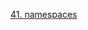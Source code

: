 [41. namespaces](https://www.udemy.com/course/certified-kubernetes-administrator-with-practice-tests/learn/lecture/14295510#questions/18599048)
